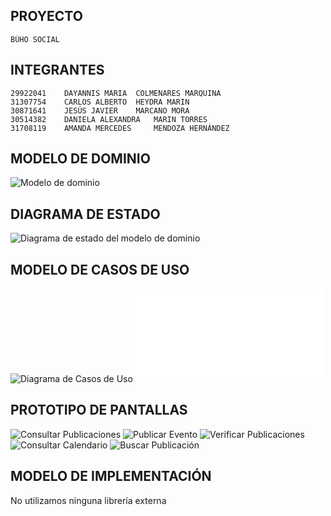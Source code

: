 ## PROYECTO
    BÚHO SOCIAL

## INTEGRANTES
    29922041	DAYANNIS MARIA	COLMENARES MARQUINA
    31307754	CARLOS ALBERTO	HEYDRA MARIN
    30871641	JESÚS JAVIER	MARCANO MORA
    30514382	DANIELA ALEXANDRA	MARIN TORRES
    31708119	AMANDA MERCEDES 	MENDOZA HERNÁNDEZ 

## MODELO DE DOMINIO
![Modelo de dominio](./docs/scenariosView/domainModel/domainModel.svg)

## DIAGRAMA DE ESTADO
![Diagrama de estado del modelo de dominio](./docs/scenariosView/domainModel/stateDiagramIMG.svg)

## MODELO DE CASOS DE USO
![Diagrama de Casos de Uso](./docs/scenariosView/img/useCaseDiagram.svg)
![Plantillas de especificacion del diagrama de casos de uso](./docs/scenariosView/Plantilla%20casos%20de%20uso.pdf)

## PROTOTIPO DE PANTALLAS
![Consultar Publicaciones](./docs/scenariosView/img/consultarPublicaciones.jpg)
![Publicar Evento](./docs/scenariosView/img/publicarEvento.jpg)
![Verificar Publicaciones](./docs/scenariosView/img/verificarPublicaciones.jpg)
![Consultar Calendario](./docs/scenariosView/img/consultarCalendario.jpg)
![Buscar Publicación](./docs/scenariosView/img/buscarPublicacion.jpg)

## MODELO DE IMPLEMENTACIÓN
No utilizamos ninguna librería externa